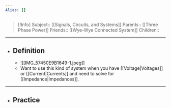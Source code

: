 ```yaml
---
Alias: []
---
```

> [!Info]
> Subject:: [[Signals, Circuits, and Systems]]
> Parents:: [[Three Phase Power]]
> Friends:: [[Wye-Wye Connected System]]
> Children:: 
---
- ## Definition
	- ![[IMG_57450E9B1649-1.jpeg]]
	- Want to use this kind of system when you have [[Voltage|Voltages]] or [[Current|Currents]] and need to solve for [[Impedance|Impedances]].
---
- ## Practice